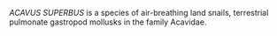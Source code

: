 _ACAVUS SUPERBUS_ is a species of air-breathing land snails, terrestrial pulmonate gastropod mollusks in the family Acavidae.
